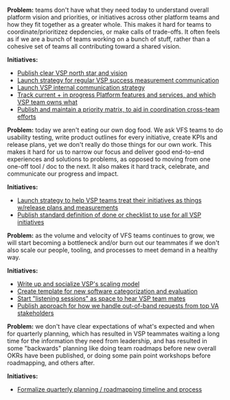 **Problem:** teams don't have what they need today to understand overall platform vision and priorities, or initiatives across other platform teams and how they fit together as a greater whole. This makes it hard for teams to coordinate/prioritizez depdencies, or make calls of trade-offs. It often feels as if we are a bunch of teams working on a bunch of stuff, rather than a cohesive set of teams all contributing toward a shared vision.

**Initiatives:**
- [Publish clear VSP north star and vision](https://github.com/department-of-veterans-affairs/va.gov-team/issues/8129)
- [Launch strategy for regular VSP success measurement communication](https://github.com/department-of-veterans-affairs/va.gov-team/issues/3112)
- [Launch VSP internal communication strategy](https://github.com/department-of-veterans-affairs/va.gov-team/issues/8120)
- [Track current + in progress Platform features and services, and which VSP team owns what](https://github.com/department-of-veterans-affairs/va.gov-team/issues/8482)
- [Publish and maintain a priority matrix, to aid in coordination cross-team efforts](https://github.com/department-of-veterans-affairs/va.gov-team/issues/8860)

**Problem:** today we aren't eating our own dog food. We ask VFS teams to do usability testing, write product outlines for every initiative, create KPIs and release plans, yet we don't really do those things for our own work. This makes it hard for us to narrow our focus and deliver good end-to-end experiences and solutions to problems, as opposed to moving from one one-off tool / doc to the next. It also makes it hard track, celebrate, and communicate our progress and impact.

**Initiatives:**
- [Launch strategy to help VSP teams treat their initiatives as things w/release plans and measurements](https://github.com/department-of-veterans-affairs/va.gov-team/issues/8123)
- [Publish standard definition of done or checklist to use for all VSP initiatives](https://github.com/department-of-veterans-affairs/va.gov-team/issues/8131)

**Problem:** as the volume and velocity of VFS teams continues to grow, we will start becoming a bottleneck and/or burn out our teammates if we don't also scale our people, tooling, and processes to meet demand in a healthy way.

**Initiatives:**
- [Write up and socialize VSP's scaling model](https://github.com/department-of-veterans-affairs/va.gov-team/issues/8132)
- [Create template for new software categorization and evaluation](https://github.com/department-of-veterans-affairs/va.gov-team/issues/8128)
- [Start "listening sessions" as space to hear VSP team mates](https://github.com/department-of-veterans-affairs/va.gov-team/issues/8308)
- [Publish approach for how we handle out-of-band requests from top VA stakeholders](https://github.com/department-of-veterans-affairs/va.gov-team/issues/8119)

**Problem:** we don't have clear expectations of what's expected and when for quarterly planning, which has resulted in VSP teammates waiting a long time for the information they need from leadership, and has resulted in some "backwards" planning like doing team roadmaps before new overall OKRs have been published, or doing some pain point workshops before roadmapping, and others after.

**Initiatives:**
- [Formalize quarterly planning / roadmapping timeline and process](https://github.com/department-of-veterans-affairs/va.gov-team/issues/8124)
